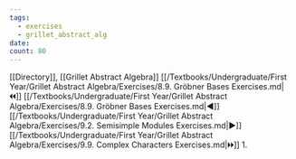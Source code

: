 ```yaml
---
tags:
  - exercises
  - grillet_abstract_alg
date:
count: 80
---
```

[[Directory]], [[Grillet Abstract Algebra]]
[[/Textbooks/Undergraduate/First Year/Grillet Abstract Algebra/Exercises/8.9. Gröbner Bases Exercises.md|🞀🞀]] [[/Textbooks/Undergraduate/First Year/Grillet Abstract Algebra/Exercises/8.9. Gröbner Bases Exercises.md|◀]] [[/Textbooks/Undergraduate/First Year/Grillet Abstract Algebra/Exercises/9.2. Semisimple Modules Exercises.md|▶]] [[/Textbooks/Undergraduate/First Year/Grillet Abstract Algebra/Exercises/9.9. Complex Characters Exercises.md|🞂🞂]]
1. 